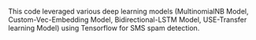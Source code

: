 This code leveraged various deep learning models (MultinomialNB Model, Custom-Vec-Embedding Model, Bidirectional-LSTM
Model, USE-Transfer learning Model) using Tensorflow for SMS spam detection.

